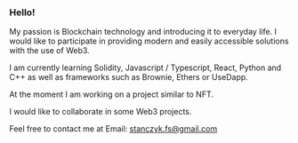 ### Hello!

My passion is Blockchain technology and introducing it to everyday life. I would like to participate in providing modern and easily accessible solutions with the use of Web3.

I am currently learning Solidity, Javascript / Typescript, React, Python and C++ as well as frameworks such as Brownie, Ethers or UseDapp.

At the moment I am working on a project similar to NFT.

I would like to collaborate in some Web3 projects. 

Feel free to contact me at Email: stanczyk.fs@gmail.com




<!--
**FStanczyk/FStanczyk** is a ✨ _special_ ✨ repository because its `README.md` (this file) appears on your GitHub profile.

Here are some ideas to get you started:

- 🔭 I’m currently working on ...
- 🌱 I’m currently learning ...
- 👯 I’m looking to collaborate on ...
- 🤔 I’m looking for help with ...
- 💬 Ask me about ...
- 📫 How to reach me: ...
- 😄 Pronouns: ...
- ⚡ Fun fact: ...
-->
